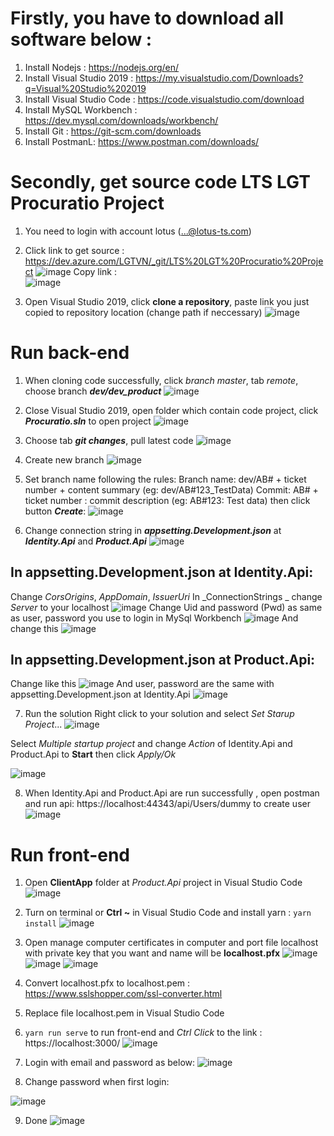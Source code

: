 # Firstly, you have to download all software below :
1. Install Nodejs : https://nodejs.org/en/
2. Install Visual Studio 2019 : https://my.visualstudio.com/Downloads?q=Visual%20Studio%202019
3. Install Visual Studio Code : https://code.visualstudio.com/download
4. Install MySQL Workbench : https://dev.mysql.com/downloads/workbench/
5. Install Git : https://git-scm.com/downloads
6. Install PostmanL: https://www.postman.com/downloads/

# Secondly, get source code LTS LGT Procuratio Project
 1. You need to login with account lotus (...@lotus-ts.com)
 
 2. Click link to get source : https://dev.azure.com/LGTVN/_git/LTS%20LGT%20Procuratio%20Project
![image](https://user-images.githubusercontent.com/82664727/159437678-6baa52fe-8bf7-4081-9198-3aef6fdd8f29.png)
Copy link :  
![image](https://user-images.githubusercontent.com/82664727/159403054-c534188d-8372-4127-a712-95f22e21d0d9.png)

3. Open Visual Studio 2019, click **clone a repository**, paste link you just copied to repository location (change path if neccessary)
![image](https://user-images.githubusercontent.com/82664727/159404483-8abbddd5-b050-44ce-b3e2-85952568e515.png)

# Run back-end
1. When cloning code successfully, click _branch master_, tab _remote_, choose branch **_dev/dev_product_**
![image](https://user-images.githubusercontent.com/82664727/159405729-9b8ca44e-80a2-4401-be7c-548adf116f4d.png)

2. Close Visual Studio 2019, open folder which contain code project, click _**Procuratio.sln**_ to open project
![image](https://user-images.githubusercontent.com/82664727/159406056-23c530c2-7a06-4b5a-a487-05251e9a3742.png)

3. Choose tab **_git changes_**, pull latest code 
![image](https://user-images.githubusercontent.com/82664727/159438661-eb56bf9c-0b16-403d-8f11-2cc1db24c59a.png)

4. Create new branch 
![image](https://user-images.githubusercontent.com/82664727/159406751-7449c548-8d4b-4b77-9ef4-9ebce400d49d.png)

5. Set branch name following the rules: 
   Branch name: dev/AB# + ticket number + content summary (eg: dev/AB#123_TestData)
   Commit: AB# + ticket number : commit description (eg: AB#123: Test data)
   then click button **_Create_**:
![image](https://user-images.githubusercontent.com/82664727/159407113-121d094c-9cb3-4edb-869b-f55969a5ee63.png)

6. Change connection string in **_appsetting.Development.json_** at _**Identity.Api**_ and _**Product.Api**_
![image](https://user-images.githubusercontent.com/82664727/159439480-49d742ab-f3b5-4e11-8399-252574009ce2.png)
## In appsetting.Development.json at Identity.Api:
Change _CorsOrigins_, _AppDomain_, _IssuerUri_
In _ConnectionStrings _ change _Server_ to your localhost
![image](https://user-images.githubusercontent.com/82664727/159408709-47774256-da6a-4d2e-9110-142a1c8a9fbf.png)
Change Uid and password (Pwd) as same as user, password you use to login in MySql Workbench
![image](https://user-images.githubusercontent.com/82664727/159408880-6fc91a3a-0af7-42ee-ade3-0ee55d7c7bd2.png)
And change this
![image](https://user-images.githubusercontent.com/82664727/159408931-604eefdd-1401-4c1f-bb81-85078094f057.png)
## In appsetting.Development.json at Product.Api:
Change like this
![image](https://user-images.githubusercontent.com/82664727/159409763-d7b72072-f733-43ad-8170-21ec16d7ef8b.png)
And user, password are the same with appsetting.Development.json at Identity.Api
![image](https://user-images.githubusercontent.com/82664727/159409811-e6ee148e-4dd3-4787-b524-c8a00fe307f1.png)

7. Run the solution 
Right click to your solution and select _Set Starup Project_...
![image](https://user-images.githubusercontent.com/82664727/159410650-ec124b38-1418-496c-ad25-7f57e1b6b842.png)

Select _Multiple startup project_ and change _Action_ of Identity.Api and Product.Api to **Start** then click _Apply/Ok_

![image](https://user-images.githubusercontent.com/82664727/159410565-9acf0902-b6eb-47b7-852d-7ab3b73260a1.png)

8. When Identity.Api and Product.Api are run successfully , open postman and run api: https://localhost:44343/api/Users/dummy to create user 
![image](https://user-images.githubusercontent.com/82664727/159423381-4bfde0bc-d670-4992-afac-3b0d5a98e503.png)

# Run front-end
1. Open **ClientApp** folder at _Product.Api_ project in Visual Studio Code  
![image](https://user-images.githubusercontent.com/82664727/159424807-074928a6-ebf8-40ea-ae46-17b34fe4083e.png)

2. Turn on terminal or **Ctrl ~** in Visual Studio Code and install yarn : ```yarn install```
![image](https://user-images.githubusercontent.com/82664727/159425254-6576cc84-0b64-4343-84de-d296474f8623.png)

3. Open manage computer certificates in computer and 
port file localhost with private key that you want and name will be **localhost.pfx**
![image](https://user-images.githubusercontent.com/82664727/159425927-6fff618d-06cc-422f-897d-9ef9fa09605b.png)
![image](https://user-images.githubusercontent.com/82664727/159426172-06ae5cce-93fe-44de-8a2b-c4428049a247.png)
![image](https://user-images.githubusercontent.com/82664727/159426978-1626dc80-3bd9-4e00-ac88-586e1656750d.png)

4. Convert localhost.pfx to localhost.pem : https://www.sslshopper.com/ssl-converter.html

5. Replace file localhost.pem in Visual Studio Code  

6. ``` yarn run serve ``` to run front-end and _Ctrl Click_ to the link : https://localhost:3000/
![image](https://user-images.githubusercontent.com/82664727/159427859-50dee439-637e-459b-a657-164d3c04916c.png)

7. Login with email and password as below:
![image](https://user-images.githubusercontent.com/82664727/159428270-cf474384-60d4-45a9-bf89-8dce7d63146e.png)

8. Change password when first login:

![image](https://user-images.githubusercontent.com/82664727/159428594-01b6750d-0fca-4268-9a73-417cc9a8d6c5.png)

9. Done
![image](https://user-images.githubusercontent.com/82664727/159429079-25b119f8-b4d6-4f5d-8410-b2ee78e655b4.png)









